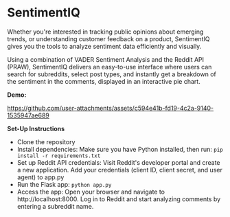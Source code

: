 # SentimentIQ
Whether you're interested in tracking public opinions about emerging trends, or understanding customer feedback on a product, SentimentIQ gives you the tools to analyze sentiment data efficiently and visually.

Using a combination of VADER Sentiment Analysis and the Reddit API (PRAW), SentimentIQ delivers an easy-to-use interface where users can search for subreddits, select post types, and instantly get a breakdown of the sentiment in the comments, displayed in an interactive pie chart.



**Demo:** 

https://github.com/user-attachments/assets/c594e41b-fd19-4c2a-9140-1535947ae689

**Set-Up Instructions**

- Clone the repository
- Install dependencies: Make sure you have Python installed, then run: `pip install -r requirements.txt`
- Set up Reddit API credentials: Visit Reddit's developer portal and create a new application. Add your credentials (client ID, client secret, and user agent) to app.py 
- Run the Flask app: `python app.py`
- Access the app: Open your browser and navigate to http://localhost:8000. Log in to Reddit and start analyzing comments by entering a subreddit name.
